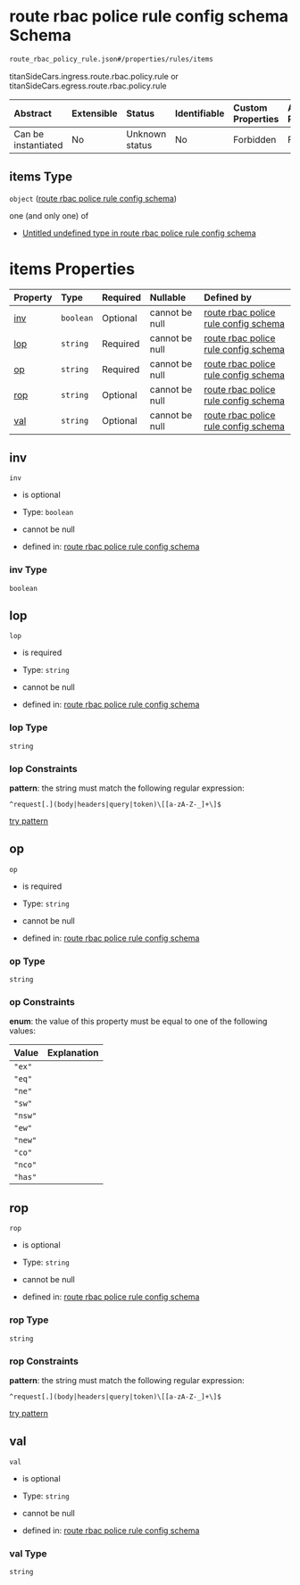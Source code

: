 # route rbac police rule config schema Schema

```txt
route_rbac_policy_rule.json#/properties/rules/items
```

titanSideCars.ingress.route.rbac.policy.rule or titanSideCars.egress.route.rbac.policy.rule

| Abstract            | Extensible | Status         | Identifiable | Custom Properties | Additional Properties | Access Restrictions | Defined In                                                                         |
| :------------------ | :--------- | :------------- | :----------- | :---------------- | :-------------------- | :------------------ | :--------------------------------------------------------------------------------- |
| Can be instantiated | No         | Unknown status | No           | Forbidden         | Forbidden             | none                | [route\_rbac\_policy.json\*](../out/route_rbac_policy.json "open original schema") |

## items Type

`object` ([route rbac police rule config schema](route_rbac_policy-properties-list-of-rbac-policy-rule-route-rbac-police-rule-config-schema.md))

one (and only one) of

* [Untitled undefined type in route rbac police rule config schema](route_rbac_policy_rule-oneof-0.md "check type definition")

# items Properties

| Property    | Type      | Required | Nullable       | Defined by                                                                                                                     |
| :---------- | :-------- | :------- | :------------- | :----------------------------------------------------------------------------------------------------------------------------- |
| [inv](#inv) | `boolean` | Optional | cannot be null | [route rbac police rule config schema](route_rbac_policy_rule-properties-inv.md "route_rbac_policy_rule.json#/properties/inv") |
| [lop](#lop) | `string`  | Required | cannot be null | [route rbac police rule config schema](route_rbac_policy_rule-properties-lop.md "route_rbac_policy_rule.json#/properties/lop") |
| [op](#op)   | `string`  | Required | cannot be null | [route rbac police rule config schema](route_rbac_policy_rule-properties-op.md "route_rbac_policy_rule.json#/properties/op")   |
| [rop](#rop) | `string`  | Optional | cannot be null | [route rbac police rule config schema](route_rbac_policy_rule-properties-rop.md "route_rbac_policy_rule.json#/properties/rop") |
| [val](#val) | `string`  | Optional | cannot be null | [route rbac police rule config schema](route_rbac_policy_rule-properties-val.md "route_rbac_policy_rule.json#/properties/val") |

## inv



`inv`

* is optional

* Type: `boolean`

* cannot be null

* defined in: [route rbac police rule config schema](route_rbac_policy_rule-properties-inv.md "route_rbac_policy_rule.json#/properties/inv")

### inv Type

`boolean`

## lop



`lop`

* is required

* Type: `string`

* cannot be null

* defined in: [route rbac police rule config schema](route_rbac_policy_rule-properties-lop.md "route_rbac_policy_rule.json#/properties/lop")

### lop Type

`string`

### lop Constraints

**pattern**: the string must match the following regular expression:&#x20;

```regexp
^request[.](body|headers|query|token)\[[a-zA-Z-_]+\]$
```

[try pattern](https://regexr.com/?expression=%5Erequest%5B.%5D\(body%7Cheaders%7Cquery%7Ctoken\)%5C%5B%5Ba-zA-Z-_%5D%2B%5C%5D%24 "try regular expression with regexr.com")

## op



`op`

* is required

* Type: `string`

* cannot be null

* defined in: [route rbac police rule config schema](route_rbac_policy_rule-properties-op.md "route_rbac_policy_rule.json#/properties/op")

### op Type

`string`

### op Constraints

**enum**: the value of this property must be equal to one of the following values:

| Value   | Explanation |
| :------ | :---------- |
| `"ex"`  |             |
| `"eq"`  |             |
| `"ne"`  |             |
| `"sw"`  |             |
| `"nsw"` |             |
| `"ew"`  |             |
| `"new"` |             |
| `"co"`  |             |
| `"nco"` |             |
| `"has"` |             |

## rop



`rop`

* is optional

* Type: `string`

* cannot be null

* defined in: [route rbac police rule config schema](route_rbac_policy_rule-properties-rop.md "route_rbac_policy_rule.json#/properties/rop")

### rop Type

`string`

### rop Constraints

**pattern**: the string must match the following regular expression:&#x20;

```regexp
^request[.](body|headers|query|token)\[[a-zA-Z-_]+\]$
```

[try pattern](https://regexr.com/?expression=%5Erequest%5B.%5D\(body%7Cheaders%7Cquery%7Ctoken\)%5C%5B%5Ba-zA-Z-_%5D%2B%5C%5D%24 "try regular expression with regexr.com")

## val



`val`

* is optional

* Type: `string`

* cannot be null

* defined in: [route rbac police rule config schema](route_rbac_policy_rule-properties-val.md "route_rbac_policy_rule.json#/properties/val")

### val Type

`string`
